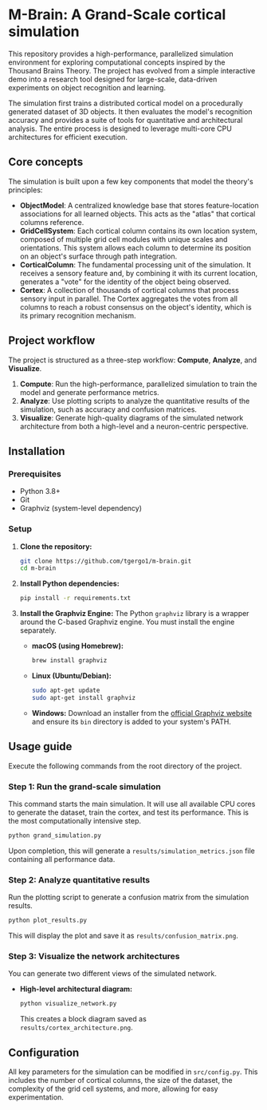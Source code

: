 # M-Brain: A Grand-Scale cortical simulation

This repository provides a high-performance, parallelized simulation environment for exploring computational concepts inspired by the Thousand Brains Theory. The project has evolved from a simple interactive demo into a research tool designed for large-scale, data-driven experiments on object recognition and learning.

The simulation first trains a distributed cortical model on a procedurally generated dataset of 3D objects. It then evaluates the model's recognition accuracy and provides a suite of tools for quantitative and architectural analysis. The entire process is designed to leverage multi-core CPU architectures for efficient execution.

## Core concepts

The simulation is built upon a few key components that model the theory's principles:

  * **ObjectModel**: A centralized knowledge base that stores feature-location associations for all learned objects. This acts as the "atlas" that cortical columns reference.
  * **GridCellSystem**: Each cortical column contains its own location system, composed of multiple grid cell modules with unique scales and orientations. This system allows each column to determine its position on an object's surface through path integration.
  * **CorticalColumn**: The fundamental processing unit of the simulation. It receives a sensory feature and, by combining it with its current location, generates a "vote" for the identity of the object being observed.
  * **Cortex**: A collection of thousands of cortical columns that process sensory input in parallel. The Cortex aggregates the votes from all columns to reach a robust consensus on the object's identity, which is its primary recognition mechanism.

## Project workflow

The project is structured as a three-step workflow: **Compute**, **Analyze**, and **Visualize**.

1.  **Compute**: Run the high-performance, parallelized simulation to train the model and generate performance metrics.
2.  **Analyze**: Use plotting scripts to analyze the quantitative results of the simulation, such as accuracy and confusion matrices.
3.  **Visualize**: Generate high-quality diagrams of the simulated network architecture from both a high-level and a neuron-centric perspective.

## Installation

### Prerequisites

  * Python 3.8+
  * Git
  * Graphviz (system-level dependency)

### Setup

1.  **Clone the repository:**

    ```bash
    git clone https://github.com/tgergo1/m-brain.git
    cd m-brain
    ```

2.  **Install Python dependencies:**

    ```bash
    pip install -r requirements.txt
    ```

3.  **Install the Graphviz Engine:**
    The Python `graphviz` library is a wrapper around the C-based Graphviz engine. You must install the engine separately.

      * **macOS (using Homebrew):**
        ```bash
        brew install graphviz
        ```
      * **Linux (Ubuntu/Debian):**
        ```bash
        sudo apt-get update
        sudo apt-get install graphviz
        ```
      * **Windows:**
        Download an installer from the [official Graphviz website](https://graphviz.org/download/) and ensure its `bin` directory is added to your system's PATH.

## Usage guide

Execute the following commands from the root directory of the project.

### Step 1: Run the grand-scale simulation

This command starts the main simulation. It will use all available CPU cores to generate the dataset, train the cortex, and test its performance. This is the most computationally intensive step.

```bash
python grand_simulation.py
```

Upon completion, this will generate a `results/simulation_metrics.json` file containing all performance data.

### Step 2: Analyze quantitative results

Run the plotting script to generate a confusion matrix from the simulation results.

```bash
python plot_results.py
```

This will display the plot and save it as `results/confusion_matrix.png`.

### Step 3: Visualize the network architectures

You can generate two different views of the simulated network.

  * **High-level architectural diagram:**

    ```bash
    python visualize_network.py
    ```

    This creates a block diagram saved as `results/cortex_architecture.png`.

## Configuration

All key parameters for the simulation can be modified in `src/config.py`. This includes the number of cortical columns, the size of the dataset, the complexity of the grid cell systems, and more, allowing for easy experimentation.